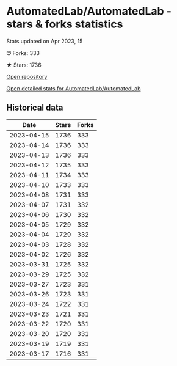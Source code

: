 # AutomatedLab/AutomatedLab - stars & forks statistics

Stats updated on Apr 2023, 15

☋ Forks: 333

★ Stars: 1736

[Open repository](https://github.com/AutomatedLab/AutomatedLab)

[Open detailed stats for AutomatedLab/AutomatedLab](https://reviewgithub.com/rep/AutomatedLab/AutomatedLab)

## Historical data
| Date | Stars | Forks |
|------|-------|-------|
| 2023-04-15 | 1736 | 333 | 
| 2023-04-14 | 1736 | 333 | 
| 2023-04-13 | 1736 | 333 | 
| 2023-04-12 | 1735 | 333 | 
| 2023-04-11 | 1734 | 333 | 
| 2023-04-10 | 1733 | 333 | 
| 2023-04-08 | 1731 | 333 | 
| 2023-04-07 | 1731 | 332 | 
| 2023-04-06 | 1730 | 332 | 
| 2023-04-05 | 1729 | 332 | 
| 2023-04-04 | 1729 | 332 | 
| 2023-04-03 | 1728 | 332 | 
| 2023-04-02 | 1726 | 332 | 
| 2023-03-31 | 1725 | 332 | 
| 2023-03-29 | 1725 | 332 | 
| 2023-03-27 | 1723 | 331 | 
| 2023-03-26 | 1723 | 331 | 
| 2023-03-24 | 1722 | 331 | 
| 2023-03-23 | 1721 | 331 | 
| 2023-03-22 | 1720 | 331 | 
| 2023-03-20 | 1720 | 331 | 
| 2023-03-19 | 1719 | 331 | 
| 2023-03-17 | 1716 | 331 | 

